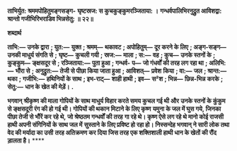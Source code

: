 **ताभिर्युत: श्रममपोहितुमङ्गसङ्ग-** **घृष्टस्रज: स कुचकुङ्कुमरञ्जिताया: ।** **गन्धर्वपालिभिरनुद्रुत आविशद्वा:** **श्रान्तो गजीभिरिभराडिव भिन्नसेतु: ॥ २२॥** 

**शब्दार्थ** 

**ताभि:—** **उनके द्वारा** **; युत:—** **युक्त** **; श्रमम्—** **थकावट** **; अपोहितुम्—** **दूर करने के लिए** **; अङ्ग-सङ्ग—** **उनकी माधुर्य संगति से** **;** **घृष्ट—** **कुचली गयी** **; स्रज:—** **माला** **; स:—** **वह** **; कुच—** **उनके स्तनों के** **; कुङ्कुम—** **ङ्क्षसदूर से** **; रञ्जिताया:—** **पुता हुआ** **; गन्धर्व-** **प—** **जो गंधर्वों की तरह लग रहा था** **; अलिभि:—** **भौंरा से** **; अनुद्रुत:—** **तेजी से पीछा किया जाता हुआ** **; आविशत्—** **प्रवेश** **किया** **; वा:—** **जल** **; श्रान्त:—** **थका** **; गजीभि:—** **हथिनियों के साथ** **; इभ-राट्—** **शाही हाथी** **; इव—** **स²श** **; भिन्न—** **छिन्न-भिन्न** **करके** **; सेतु:—** **धान के खेत की मेड़ें।** **.** 

**भगवान् श्रीकृष्ण की माला गोपियों के साथ माधुर्य विहार करते समय कुचल गई थी और** **उनके स्तनों के कुंकुम से ङ्क्षसदूरी रंग की हो गई थी। गोपियों की थकान मिटाने के लिए कृष्ण** **यमुना के जल में घुस गये, जिनका पीछा तेजी से भौंरें कर रहे थे, जो श्रेष्ठतम गन्धर्वों की तरह** **गा रहे थे। कृष्ण ऐसे लग रहे थे मानो कोई राजसी हाथी अपनी संगिनियों के साथ जल में** **सुस्ताने के लिए प्रविष्ट हो रहा हो। निस्सन्देह भगवान् ने सारी लोक तथा वेद की मर्यादा का उसी** **तरह अतिक्रमण कर दिया जिस तरह एक शक्तिशाली हाथी धान के खेतों की रौंद ड़ालता है।** **** 